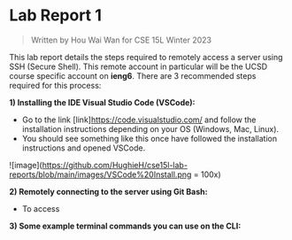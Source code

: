 # Lab Report 1
> Written by Hou Wai Wan for CSE 15L Winter 2023

This lab report details the steps required to remotely access a server using SSH (Secure Shell). This remote account in particular will be the UCSD course specific account on **ieng6**. There are 3 recommended steps required for this process:


**1) Installing the IDE Visual Studio Code (VSCode):**
* Go to the link [link]https://code.visualstudio.com/ and follow the installation instructions depending on your OS (Windows, Mac, Linux).
* You should see something like this once have followed the installation instructions and opened VSCode. 

 ![image](https://github.com/HughieH/cse15l-lab-reports/blob/main/images/VSCode%20Install.png = 100x) 

**2) Remotely connecting to the server using Git Bash:**
* To access 

**3) Some example terminal commands you can use on the CLI:**
